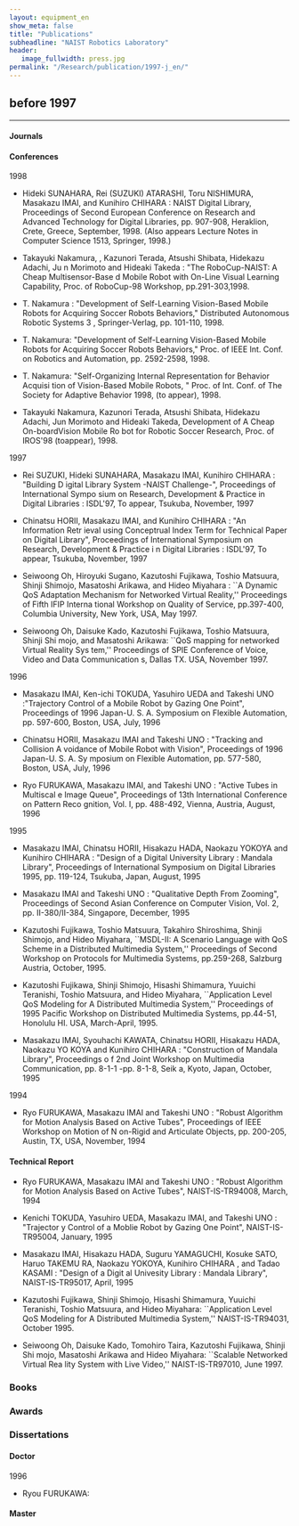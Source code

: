 ```yaml
---
layout: equipment_en
show_meta: false
title: "Publications"
subheadline: "NAIST Robotics Laboratory"
header:
   image_fullwidth: press.jpg
permalink: "/Research/publication/1997-j_en/"
---
```


## before 1997
___

#### Journals






#### Conferences
1998

- Hideki SUNAHARA, Rei (SUZUKI) ATARASHI, Toru NISHIMURA, Masakazu IMAI, and Kunihiro CHIHARA : NAIST Digital Library, Proceedings of Second European Conference on Research and Advanced Technology for Digital Libraries, pp. 907-908, Heraklion, Crete, Greece, September, 1998. (Also appears Lecture Notes in Computer Science 1513, Springer, 1998.)

- Takayuki Nakamura, , Kazunori Terada, Atsushi Shibata, Hidekazu Adachi, Ju n Morimoto and Hideaki Takeda : "The RoboCup-NAIST: A Cheap Multisensor-Base d Mobile Robot with On-Line Visual Learning Capability, Proc. of RoboCup-98 Workshop, pp.291-303,1998.

- T. Nakamura : "Development of Self-Learning Vision-Based Mobile Robots for Acquiring Soccer Robots Behaviors," Distributed Autonomous Robotic Systems 3 , Springer-Verlag, pp. 101-110, 1998.

- T. Nakamura: "Development of Self-Learning Vision-Based Mobile Robots for Acquiring Soccer Robots Behaviors," Proc. of IEEE Int. Conf. on Robotics and Automation, pp. 2592-2598, 1998.

- T. Nakamura: "Self-Organizing Internal Representation for Behavior Acquisi tion of Vision-Based Mobile Robots, " Proc. of Int. Conf. of The Society for Adaptive Behavior 1998, (to appear), 1998.

- Takayuki Nakamura, Kazunori Terada, Atsushi Shibata, Hidekazu Adachi, Jun Morimoto and Hideaki Takeda, Development of A Cheap On-boardVision Mobile Ro bot for Robotic Soccer Research, Proc. of IROS'98 (toappear), 1998.

1997

- Rei SUZUKI, Hideki SUNAHARA, Masakazu IMAI, Kunihiro CHIHARA : "Building D igital Library System -NAIST Challenge-", Proceedings of International Sympo sium on Research, Development & Practice in Digital Libraries : ISDL'97, To appear, Tsukuba, November, 1997

- Chinatsu HORII, Masakazu IMAI, and Kunihiro CHIHARA : "An Information Retr ieval using Conceptrual Index Term for Technical Paper on Digital Library", Proceedings of International Symposium on Research, Development & Practice i n Digital Libraries : ISDL'97, To appear, Tsukuba, November, 1997

- Seiwoong Oh, Hiroyuki Sugano, Kazutoshi Fujikawa, Toshio Matsuura, Shinji Shimojo, Masatoshi Arikawa, and Hideo Miyahara : ``A Dynamic QoS Adaptation Mechanism for Networked Virtual Reality,'' Proceedings of Fifth IFIP Interna tional Workshop on Quality of Service, pp.397-400, Columbia University, New York, USA, May 1997.

- Seiwoong Oh, Daisuke Kado, Kazutoshi Fujikawa, Toshio Matsuura, Shinji Shi mojo, and Masatoshi Arikawa: ``QoS mapping for networked Virtual Reality Sys tem,'' Proceedings of SPIE Conference of Voice, Video and Data Communication s, Dallas TX. USA, November 1997.

1996

- Masakazu IMAI, Ken-ichi TOKUDA, Yasuhiro UEDA and Takeshi UNO :"Trajectory Control of a Mobile Robot by Gazing One Point", Proceedings of 1996 Japan-U. S. A. Symposium on Flexible Automation, pp. 597-600, Boston, USA, July, 1996

- Chinatsu HORII, Masakazu IMAI and Takeshi UNO : "Tracking and Collision A voidance of Mobile Robot with Vision", Proceedings of 1996 Japan-U. S. A. Sy mposium on Flexible Automation, pp. 577-580, Boston, USA, July, 1996

- Ryo FURUKAWA, Masakazu IMAI, and Takeshi UNO : "Active Tubes in Multiscal e Image Queue", Proceedings of 13th International Conference on Pattern Reco gnition, Vol. I, pp. 488-492, Vienna, Austria, August, 1996

1995

- Masakazu IMAI, Chinatsu HORII, Hisakazu HADA, Naokazu YOKOYA and Kunihiro CHIHARA : "Design of a Digital University Library : Mandala Library", Proceedings of International Symposium on Digital Libraries 1995, pp. 119-124, Tsukuba, Japan, August, 1995

- Masakazu IMAI and Takeshi UNO : "Qualitative Depth From Zooming", Proceedings of Second Asian Conference on Computer Vision, Vol. 2, pp. II-380/II-384, Singapore, December, 1995

- Kazutoshi Fujikawa, Toshio Matsuura, Takahiro Shiroshima, Shinji Shimojo, and Hideo Miyahara, ``MSDL-II: A Scenario Language with QoS Scheme in a Distributed Multimedia System,'' Proceedings of Second Workshop on Protocols for Multimedia Systems, pp.259-268, Salzburg Austria, October, 1995.

- Kazutoshi Fujikawa, Shinji Shimojo, Hisashi Shimamura, Yuuichi Teranishi, Toshio Matsuura, and Hideo Miyahara, ``Application Level QoS Modeling for A Distributed Multimedia System,'' Proceedings of 1995 Pacific Workshop on Distributed Multimedia Systems, pp.44-51, Honolulu HI. USA, March-April, 1995.

- Masakazu IMAI, Syouhachi KAWATA, Chinatsu HORII, Hisakazu HADA, Naokazu YO KOYA and Kunihiro CHIHARA : "Construction of Mandala Library", Proceedings o f 2nd Joint Workshop on Multimedia Communication, pp. 8-1-1 -pp. 8-1-8, Seik a, Kyoto, Japan, October, 1995

1994

- Ryo FURUKAWA, Masakazu IMAI and Takeshi UNO : "Robust Algorithm for Motion Analysis Based on Active Tubes", Proceedings of IEEE Workshop on Motion of N on-Rigid and Articulate Objects, pp. 200-205, Austin, TX, USA, November, 1994


#### Technical Report
- Ryo FURUKAWA, Masakazu IMAI and Takeshi UNO : "Robust Algorithm for Motion Analysis Based on Active Tubes", NAIST-IS-TR94008, March, 1994

- Kenichi TOKUDA, Yasuhiro UEDA, Masakazu IMAI, and Takeshi UNO : "Trajector y Control of a Moblie Robot by Gazing One Point", NAIST-IS-TR95004, January, 1995

- Masakazu IMAI, Hisakazu HADA, Suguru YAMAGUCHI, Kosuke SATO, Haruo TAKEMU RA, Naokazu YOKOYA, Kunihiro CHIHARA , and Tadao KASAMI : "Design of a Digit al Univesity Library : Mandala Library", NAIST-IS-TR95017, April, 1995

- Kazutoshi Fujikawa, Shinji Shimojo, Hisashi Shimamura, Yuuichi Teranishi, Toshio Matsuura, and Hideo Miyahara: ``Application Level QoS Modeling for A Distributed Multimedia System,'' NAIST-IS-TR94031, October 1995.

- Seiwoong Oh, Daisuke Kado, Tomohiro Taira, Kazutoshi Fujikawa, Shinji Shi mojo, Masatoshi Arikawa and Hideo Miyahara: ``Scalable Networked Virtual Rea lity System with Live Video,'' NAIST-IS-TR97010, June 1997.



### Books



### Awards





### Dissertations

#### Doctor
1996
- Ryou FURUKAWA:






 








#### Master
